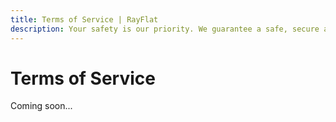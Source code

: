 ```yaml
---
title: Terms of Service | RayFlat
description: Your safety is our priority. We guarantee a safe, secure and always accessible environment for all our customers.
---
```


# Terms of Service

Coming soon...